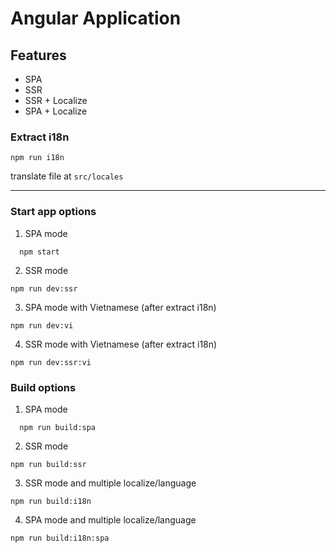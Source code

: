 # Angular Application

## Features

- SPA
- SSR
- SSR + Localize
- SPA + Localize

### Extract i18n

```shell
npm run i18n
```

translate file at `src/locales`

---

### Start app options

1. SPA mode

```shell
  npm start
```

2. SSR mode

```shell
npm run dev:ssr
```

3. SPA mode with Vietnamese (after extract i18n)

```shell
npm run dev:vi
```

4. SSR mode with Vietnamese (after extract i18n)

```shell
npm run dev:ssr:vi
```

### Build options

1. SPA mode

```shell
  npm run build:spa
```

2. SSR mode

```shell
npm run build:ssr
```

3. SSR mode and multiple localize/language

```shell
npm run build:i18n
```

4. SPA mode and multiple localize/language

```shell
npm run build:i18n:spa
```
